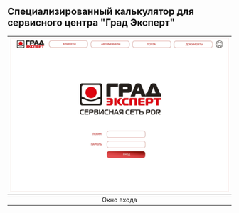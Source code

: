 ## Специализированный калькулятор для сервисного центра "Град Эксперт"

<div align="center">
  
| <img src="Screenshots/0-1.jpg" width="700"/> |
| :---: |
| Окно входа |
  
</div>
